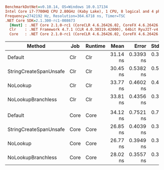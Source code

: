 ``` ini

BenchmarkDotNet=v0.10.14, OS=Windows 10.0.17134
Intel Core i7-7700HQ CPU 2.80GHz (Kaby Lake), 1 CPU, 8 logical and 4 physical cores
Frequency=2742192 Hz, Resolution=364.6718 ns, Timer=TSC
.NET Core SDK=2.1.300-rc1-008673
  [Host] : .NET Core 2.1.0-rc1 (CoreCLR 4.6.26426.02, CoreFX 4.6.26426.04), 64bit RyuJIT
  Clr    : .NET Framework 4.7.1 (CLR 4.0.30319.42000), 64bit RyuJIT-v4.7.3101.0
  Core   : .NET Core 2.1.0-rc1 (CoreCLR 4.6.26426.02, CoreFX 4.6.26426.04), 64bit RyuJIT


```
|                 Method |  Job | Runtime |     Mean |     Error |    StdDev | Scaled | ScaledSD |  Gen 0 | Allocated |
|----------------------- |----- |-------- |---------:|----------:|----------:|-------:|---------:|-------:|----------:|
|                Default |  Clr |     Clr | 31.14 ns | 0.3393 ns | 0.3173 ns |   1.00 |     0.00 | 0.0228 |      72 B |
| StringCreateSpanUnsafe |  Clr |     Clr | 30.45 ns | 0.5382 ns | 0.5034 ns |   0.98 |     0.02 | 0.0228 |      72 B |
|               NoLookup |  Clr |     Clr | 33.77 ns | 0.4602 ns | 0.4304 ns |   1.08 |     0.02 | 0.0228 |      72 B |
|     NoLookupBranchless |  Clr |     Clr | 33.81 ns | 0.4356 ns | 0.3861 ns |   1.09 |     0.02 | 0.0228 |      72 B |
|                        |      |         |          |           |           |        |          |        |           |
|                Default | Core |    Core | 34.12 ns | 0.7521 ns | 0.7386 ns |   1.00 |     0.00 | 0.0228 |      72 B |
| StringCreateSpanUnsafe | Core |    Core | 26.85 ns | 0.4039 ns | 0.3778 ns |   0.79 |     0.02 | 0.0228 |      72 B |
|               NoLookup | Core |    Core | 26.77 ns | 0.3949 ns | 0.3694 ns |   0.79 |     0.02 | 0.0228 |      72 B |
|     NoLookupBranchless | Core |    Core | 28.02 ns | 0.3557 ns | 0.3328 ns |   0.82 |     0.02 | 0.0228 |      72 B |
